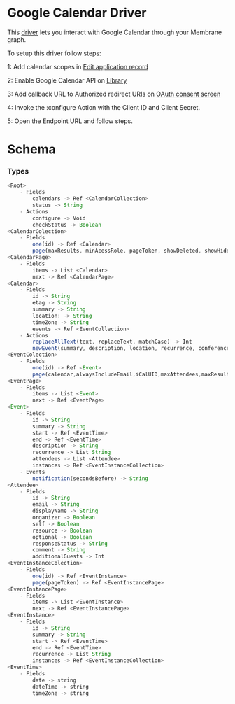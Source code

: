 # Google Calendar Driver

This [driver](https://membrane.io) lets you interact with Google Calendar through your Membrane graph.

To setup this driver follow steps:

1: Add calendar scopes in [Edit application record](https://console.cloud.google.com/apis/credentials/consent/edit)

2: Enable Google Calendar API on [Library](https://console.cloud.google.com/apis/library)

3: Add callback URL to Authorized redirect URIs on [OAuth consent screen](https://console.cloud.google.com/apis/credentials/oauthclient/)

4: Invoke the :configure Action with the Client ID and Client Secret.

5: Open the Endpoint URL and follow steps.

# Schema

### Types
```javascript
<Root>
    - Fields
        calendars -> Ref <CalendarCollection>
        status -> String
    - Actions
        configure -> Void
        checkStatus -> Boolean
<CalendarColection>
    - Fields
        one(id) -> Ref <Calendar>
        page(maxResults, minAcessRole, pageToken, showDeleted, showHidden) -> Ref <CalendarPage>
<CalendarPage>
    - Fields
        items -> List <Calendar>
        next -> Ref <CalendarPage>
<Calendar>
    - Fields
        id -> String
        etag -> String
        summary -> String
        location: -> String
        timeZone -> String
        events -> Ref <EventCollection>
    - Actions
        replaceAllText(text, replaceText, matchCase) -> Int
        newEvent(summary, description, location, recurrence, conferenceDataVersion, startDateTime, endDataTime) -> Void
<EventColection>
    - Fields
        one(id) -> Ref <Event>
        page(calendar,alwaysIncludeEmail,iCalUID,maxAttendees,maxResults,orderBy,pageToken,privateExtendedProperty,q,showDeleted,showHiddenInvitations,singleEvents,timeMax,timeMin,timeZone,updateMin) -> Ref <EventPage>
<EventPage>
    - Fields
        items -> List <Event>
        next -> Ref <EventPage>
<Event>
    - Fields
        id -> String
        summary -> String
        start -> Ref <EventTime>
        end -> Ref <EventTime>
        description -> String
        recurrence -> List String
        attendees -> List <Attendee>
        instances -> Ref <EventInstanceCollection>
    - Events
        notification(secondsBefore) -> String
<Attendee>
    - Fields
        id -> String
        email -> String
        displayName -> String
        organizer -> Boolean
        self -> Boolean
        resource -> Boolean
        optional -> Boolean
        responseStatus -> String
        comment -> String
        additionalGuests -> Int
<EventInstanceColection>
    - Fields
        one(id) -> Ref <EventInstance>
        page(pageToken) -> Ref <EventInstancePage>
<EventInstancePage>
    - Fields
        items -> List <EventInstance>
        next -> Ref <EventInstancePage>
<EventInstance>
    - Fields
        id -> String
        summary -> String
        start -> Ref <EventTime>
        end -> Ref <EventTime>
        recurrence -> List String
        instances -> Ref <EventInstanceCollection>
<EventTime>
    - Fields
        date -> string
        dateTime -> string
        timeZone -> string